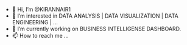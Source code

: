 - 👋 Hi, I’m @KIRANNAIR1
- 👀 I’m interested in DATA ANALYSIS | DATA VISUALIZATION | DATA ENGINEERING | ...
- 🌱 I’m currently working on BUSINESS INTELLIGENSE DASHBOARD.
- 📫 How to reach me ...

<!---
KIRANNAIR1/KIRANNAIR1 is a ✨ special ✨ repository because its `README.md` (this file) appears on your GitHub profile.
You can click the Preview link to take a look at your changes.
--->
